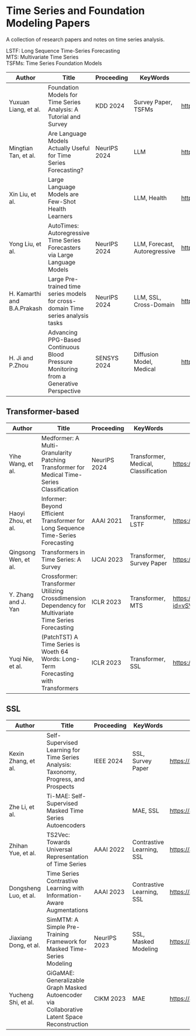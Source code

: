 # Time Series and Foundation Modeling Papers
A collection of research papers and notes on time series analysis.  

LSTF: Long Sequence Time-Series Forecasting  
MTS: Multivariate Time Series  
TSFMs: Time Series Foundation Models  

| Author            | Title                                                | Proceeding   | KeyWords | Link                                     |
|-------------------|------------------------------------------------------|--------------|----------|------------------------------------------|
| Yuxuan Liang, et al. | Foundation Models for Time Series Analysis: A Tutorial and Survey  | KDD 2024 | Survey Paper, TSFMs | https://arxiv.org/abs/2406.16964 |
| Mingtian Tan, et al. | Are Language Models Actually Useful for Time Series Forecasting?  | NeurIPS 2024 | LLM | https://arxiv.org/abs/2406.16964 |
| Xin Liu, et al. | Large Language Models are Few-Shot Health Learners  |  | LLM, Health | https://arxiv.org/abs/2305.15525 |
| Yong Liu, et al. | AutoTimes: Autoregressive Time Series Forecasters via Large Language Models | NeurIPS 2024 | LLM, Forecast, Autoregressive | https://arxiv.org/abs/2402.02370 |
| H. Kamarthi and B.A.Prakash | Large Pre-trained time series models for cross-domain Time series analysis tasks | NeurIPS 2024 | LLM, SSL, Cross-Domain | https://arxiv.org/abs/2311.11413 |
| H. Ji and P.Zhou | Advancing PPG-Based Continuous Blood Pressure Monitoring from a Generative Perspective | SENSYS 2024 | Diffusion Model, Medical | https://dl.acm.org/doi/abs/10.1145/3666025.3699365 |

## Transformer-based
| Author            | Title                                                | Proceeding   | KeyWords | Link                                     |
|-------------------|------------------------------------------------------|--------------|----------|------------------------------------------|
| Yihe Wang, et al. | Medformer: A Multi-Granularity Patching Transformer for Medical Time-Series Classification | NeurIPS 2024 | Transformer, Medical, Classification | https://arxiv.org/abs/2405.19363 |
| Haoyi Zhou, et al. | Informer: Beyond Efficient Transformer for Long Sequence Time-Series Forecasting | AAAI 2021 | Transformer, LSTF | https://arxiv.org/abs/2012.07436 |
| Qingsong Wen, et al. | Transformers in Time Series: A Survey | IJCAI 2023 | Transformer, Survey Paper | https://arxiv.org/abs/2202.07125 |
| Y. Zhang and J. Yan | Crossformer: Transformer Utilizing Crossdimension Dependency for Multivariate Time Series Forecasting | ICLR 2023 | Transformer, MTS | https://openreview.net/forum?id=vSVLM2j9eie |
| Yuqi Nie, et al. | (PatchTST) A Time Series is Woeth 64 Words:  Long-Term Forecasting with Transformers | ICLR 2023 | Transformer, SSL | https://arxiv.org/abs/2211.14730 |


## SSL
| Author            | Title                                                | Proceeding   | KeyWords | Link                                     |
|-------------------|------------------------------------------------------|--------------|----------|------------------------------------------|
| Kexin Zhang, et al. | Self-Supervised Learning for Time Series Analysis: Taxonomy, Progress, and Prospects | IEEE 2024 | SSL, Survey Paper | https://arxiv.org/abs/2306.10125 |
| Zhe Li, et al. | Ti-MAE: Self-Supervised Masked Time Series Autoencoders  |   | MAE, SSL | https://arxiv.org/abs/2301.08871 |
| Zhihan Yue, et al. | TS2Vec: Towards Universal Representation of Time Series  |  AAAI 2022 | Contrastive Learning, SSL | https://arxiv.org/abs/2106.10466 |
| Dongsheng Luo, et al. | Time Series Contrastive Learning with Information-Aware Augmentations | AAAI 2023 | Contrastive Learning, SSL | https://arxiv.org/abs/2303.11911 |
| Jiaxiang Dong, et al. | SimMTM: A Simple Pre-Training Framework for Masked Time-Series Modeling | NeurIPS 2023 | SSL, Masked Modeling | https://arxiv.org/abs/2302.00861 |
| Yucheng Shi, et al. | GiGaMAE: Generalizable Graph Masked Autoencoder via Collaborative Latent Space Reconstruction  | CIKM 2023 | MAE | https://arxiv.org/abs/2308.09663 |


